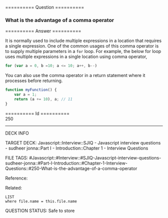 ========== Question ==========  

### What is the advantage of a comma operator  

========== Answer ==========  

It is normally used to include multiple expressions in a location that requires a single expression. One of the common usages of this comma operator is to supply multiple parameters in a `for` loop. For example, the below for loop uses multiple expressions in a single location using comma operator,

```javascript
for (var a = 0, b =10; a <= 10; a++, b--)
```

You can also use the comma operator in a return statement where it processes before returning.

```javascript
function myFunction() {
    var a = 1;
    return (a += 10), a; // 11
}
```

========== Id ==========  
250

---

DECK INFO

TARGET DECK: Javascript::Interview::SJIQ - Javascript interview questions - sudheer jonna::Part I - Introduction::Chapter 1 - Interview Questions

FILE TAGS: #Javascript::#Interview::#SJIQ-Javascript-interview-questions-sudheer-jonna::#Part-I-Introduction::#Chapter-1-Interview-Questions::#250-What-is-the-advantage-of-a-comma-operator

Reference:

Related:

```dataview
LIST
where file.name = this.file.name
```

QUESTION STATUS: Safe to store
